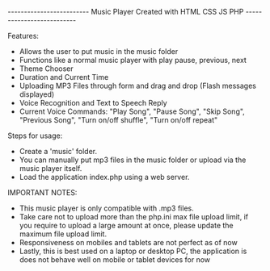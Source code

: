 ------------------------- Music Player Created with HTML CSS JS PHP --------------------------

Features: 
- Allows the user to put music in the music folder
- Functions like a normal music player with play pause, previous, next
- Theme Chooser
- Duration and Current Time
- Uploading MP3 Files through form and drag and drop (Flash messages displayed)
- Voice Recognition and Text to Speech Reply 
- Current Voice Commands: "Play Song", "Pause Song", "Skip Song", "Previous Song", "Turn on/off shuffle", "Turn on/off repeat"

Steps for usage: 
- Create a 'music' folder.
- You can manually put mp3 files in the music folder or upload via the music player itself.
- Load the application index.php using a web server. 


IMPORTANT NOTES: 
- This music player is only compatible with .mp3 files.
- Take care not to upload more than the php.ini max file upload limit, if you require to upload a large amount at once, please update the maximum file upload limit. 
- Responsiveness on mobiles and tablets are not perfect as of now
- Lastly, this is best used on a laptop or desktop PC, the application is does not behave well on mobile or tablet devices for now
